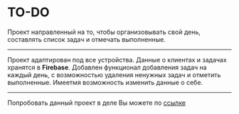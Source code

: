 # TO-DO

Проект направленный на то, чтобы организовывать свой день, составлять список задач и отмечать выполненные.

-----

Проект адаптирован под все устройства. Данные о клиентах и задачах хранятся в **Firebase**. Добавлен функционал добавления задач на каждый день, с возможностью удаления ненужных задач и отметить выполненные. Имеетмя возможность изменить данные о себе.

-----

Попробовать данный проект в деле Вы можете по [ссылке](https://to-do-gold-seven.vercel.app/)